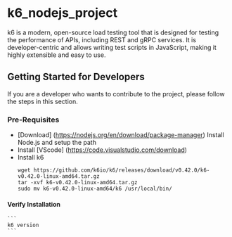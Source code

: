 # k6_nodejs_project

k6 is a modern, open-source load testing tool that is designed for testing the performance of APIs, including REST and gRPC services. It is developer-centric and allows writing test scripts in JavaScript, making it highly extensible and easy to use.

## Getting Started for Developers

If you are a developer who wants to contribute to the project, please follow the steps in this section.

### Pre-Requisites

- [Download] (https://nodejs.org/en/download/package-manager) Install Node.js and setup the path
- Install [VScode] (https://code.visualstudio.com/download)
- Install k6 
   ```
   wget https://github.com/k6io/k6/releases/download/v0.42.0/k6-v0.42.0-linux-amd64.tar.gz
   tar -xvf k6-v0.42.0-linux-amd64.tar.gz
   sudo mv k6-v0.42.0-linux-amd64/k6 /usr/local/bin/

   ```
#### Verify Installation
    ```
    k6 version
    ```